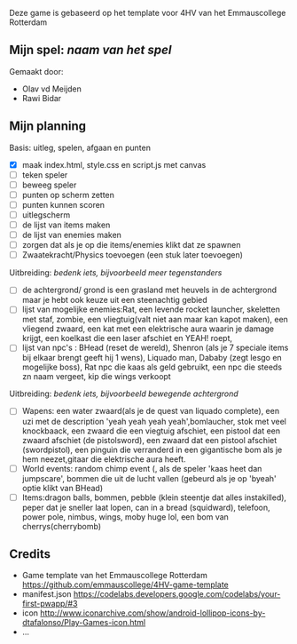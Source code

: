 Deze game is gebaseerd op het template voor 4HV van het Emmauscollege Rotterdam

## Mijn spel: *naam van het spel*
Gemaakt door:
- Olav vd Meijden
- Rawi Bidar

## Mijn planning

Basis: uitleg, spelen, afgaan en punten
- [x] maak index.html, style.css en script.js met canvas
- [ ] teken speler
- [ ] beweeg speler
- [ ] punten op scherm zetten
- [ ] punten kunnen scoren
- [ ] uitlegscherm
- [ ] de lijst van items maken
- [ ] de lijst van enemies maken
- [ ] zorgen dat als je op die items/enemies klikt dat ze spawnen
- [ ] Zwaatekracht/Physics toevoegen (een stuk later toevoegen)

Uitbreiding: *bedenk iets, bijvoorbeeld meer tegenstanders*
- [ ] de achtergrond/ grond is een grasland met heuvels in de achtergrond maar je hebt ook keuze uit een steenachtig gebied
- [ ] lijst van mogelijke enemies:Rat, een levende rocket launcher, skeletten met staf, zombie, een vliegtuig(valt niet aan maar kan kapot maken), een vliegend zwaard, een kat met een elektrische aura waarin je damage krijgt, een koelkast die een laser afschiet en YEAH! roept, 
- [ ] lijst van npc's : BHead (reset de wereld), Shenron (als je 7 speciale items bij elkaar brengt geeft hij 1 wens), Liquado man, Dababy (zegt lesgo en mogelijke boss), Rat npc die kaas als geld gebruikt, een npc die steeds zn naam vergeet, kip die wings verkoopt

Uitbreiding: *bedenk iets, bijvoorbeeld bewegende achtergrond*
- [ ] Wapens: een water zwaard(als je de quest van liquado complete), een uzi met de description 'yeah yeah yeah yeah',bomlaucher, stok met veel knockbaack, een zwaard die een viegtuig afschiet, een pistool dat een zwaard afschiet (de pistolsword), een zwaard dat een pistool afschiet (swordpistol), een pinguin die verranderd in een gigantische bom als je hem neezet,gitaar die elektrische aura heeft.
- [ ] World events: random chimp event (, als de speler 'kaas heet dan jumpscare', bommen die uit de lucht vallen (gebeurd als je op 'byeah' optie klikt van BHead)
- [ ] Items:dragon balls, bommen, pebble (klein steentje dat alles instakilled), peper dat je sneller laat lopen, can in a bread (squidward), telefoon, power pole, nimbus, wings, moby huge lol, een bom van cherrys(cherrybomb)

## Credits
- Game template van het Emmauscollege Rotterdam https://github.com/emmauscollege/4HV-game-template
- manifest.json https://codelabs.developers.google.com/codelabs/your-first-pwapp/#3
- icon http://www.iconarchive.com/show/android-lollipop-icons-by-dtafalonso/Play-Games-icon.html
- ...
